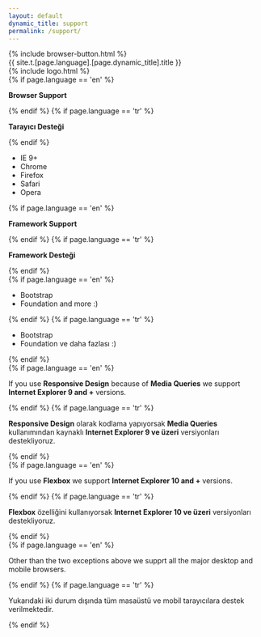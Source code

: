 ```yaml
---
layout: default
dynamic_title: support
permalink: /support/
---
```


<div class="dn-browser">
  <div class="dn-browser-header">
    {% include browser-button.html %}
    <div class="dn-style--title">{{ site.t.[page.language].[page.dynamic_title].title }}</div>
    {% include logo.html %}
  </div>
  <div class="dn-browser-body">
    <div class="dn-browser-body__item">
      <div class="dn-content">
        <div class="wrap xl-gutter-24 xl-top xl-2 lg-1">
          <div class="col">
            {% if page.language == 'en' %}
              <p><b>Browser Support</b></p>
            {% endif %}
            {% if page.language == 'tr' %}
              <p><b>Tarayıcı Desteği</b></p>
            {% endif %}
            <div class="dn-space-16"></div>
            <ul>
              <li>IE 9+</li>
              <li>Chrome</li>
              <li>Firefox</li>
              <li>Safari</li>
              <li>Opera</li>
            </ul>
            <div class="dn-space-16"></div>
          </div>
          <div class="col">
            {% if page.language == 'en' %}
              <p><b>Framework Support</b></p>
            {% endif %}
            {% if page.language == 'tr' %}
              <p><b>Framework Desteği</b></p>
            {% endif %}
            <div class="dn-space-16"></div>
            {% if page.language == 'en' %}
              <ul>
                <li>Bootstrap</li>
                <li>Foundation and more :)</li>
              </ul>
            {% endif %}
            {% if page.language == 'tr' %}
              <ul>
                <li>Bootstrap</li>
                <li>Foundation ve daha fazlası :)</li>
              </ul>
            {% endif %}
            <div class="dn-space-16"></div>
          </div>
        </div>
        {% if page.language == 'en' %}
          <p>If you use <b>Responsive Design</b> because of <b>Media Queries</b> we support <b>Internet Explorer 9 and +</b> versions.</p>
        {% endif %}
        {% if page.language == 'tr' %}
          <p><b>Responsive Design</b> olarak kodlama yapıyorsak <b>Media Queries</b> kullanımından kaynaklı <b>Internet Explorer 9 ve üzeri</b> versiyonları destekliyoruz.</p>
        {% endif %}
        <div class="dn-space-8"></div>
        {% if page.language == 'en' %}
          <p>If you use <b>Flexbox</b> we support <b>Internet Explorer 10 and +</b> versions.</p>
        {% endif %}
        {% if page.language == 'tr' %}
          <p><b>Flexbox</b> özelliğini kullanıyorsak <b>Internet Explorer 10 ve üzeri</b> versiyonları destekliyoruz.</p>
        {% endif %}
        <div class="dn-space-8"></div>
        {% if page.language == 'en' %}
          <p>Other than the two exceptions above we supprt all the major desktop and mobile browsers.</p>
        {% endif %}
        {% if page.language == 'tr' %}
          <p>Yukarıdaki iki durum dışında tüm masaüstü ve mobil tarayıcılara destek verilmektedir.</p>
        {% endif %}
      </div>
    </div>
  </div>
</div>
